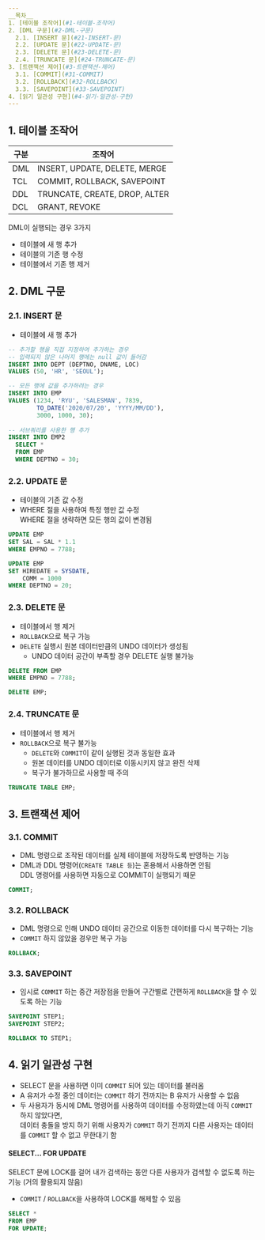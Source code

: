 ```yaml
---
__목차__
1. [테이블 조작어](#1-테이블-조작어)  
2. [DML 구문](#2-DML-구문)  
  2.1. [INSERT 문](#21-INSERT-문)  
  2.2. [UPDATE 문](#22-UPDATE-문)  
  2.3. [DELETE 문](#23-DELETE-문)  
  2.4. [TRUNCATE 문](#24-TRUNCATE-문)  
3. [트랜잭션 제어](#3-트랜잭션-제어)  
  3.1. [COMMIT](#31-COMMIT)  
  3.2. [ROLLBACK](#32-ROLLBACK)  
  3.3. [SAVEPOINT](#33-SAVEPOINT)  
4. [읽기 일관성 구현](#4-읽기-일관성-구현)
---
```


## 1. 테이블 조작어
| 구분 | 조작어 |
|---|---|
| DML | INSERT, UPDATE, DELETE, MERGE |
| TCL | COMMIT, ROLLBACK, SAVEPOINT |
| DDL | TRUNCATE, CREATE, DROP, ALTER |
| DCL | GRANT, REVOKE |


DML이 실행되는 경우 3가지
* 테이블에 새 행 추가
* 테이블의 기존 행 수정
* 테이블에서 기존 행 제거


## 2. DML 구문
### 2.1. INSERT 문
* 테이블에 새 행 추가
```SQL
-- 추가할 행을 직접 지정하여 추가하는 경우
-- 입력되지 않은 나머지 행에는 null 값이 들어감
INSERT INTO DEPT (DEPTNO, DNAME, LOC)
VALUES (50, 'HR', 'SEOUL');

-- 모든 행에 값을 추가하려는 경우
INSERT INTO EMP
VALUES (1234, 'RYU', 'SALESMAN', 7839,
        TO_DATE('2020/07/20', 'YYYY/MM/DD'),
        3000, 1000, 30);
        
-- 서브쿼리를 사용한 행 추가
INSERT INTO EMP2
  SELECT *
  FROM EMP
  WHERE DEPTNO = 30;
```

### 2.2. UPDATE 문
* 테이블의 기존 값 수정
* WHERE 절을 사용하여 특정 행만 값 수정  
WHERE 절을 생략하면 모든 행의 값이 변경됨
```SQL
UPDATE EMP 
SET SAL = SAL * 1.1 
WHERE EMPNO = 7788; 

UPDATE EMP
SET HIREDATE = SYSDATE,
    COMM = 1000
WHERE DEPTNO = 20;
```

### 2.3. DELETE 문
* 테이블에서 행 제거
* ```ROLLBACK```으로 복구 가능
* ```DELETE``` 실행시 원본 데이터만큼의 UNDO 데이터가 생성됨
  - UNDO 데이터 공간이 부족할 경우 DELETE 실행 불가능
```SQL
DELETE FROM EMP
WHERE EMPNO = 7788;

DELETE EMP;
```

### 2.4. TRUNCATE 문
* 테이블에서 행 제거
* ```ROLLBACK```으로 복구 불가능
  - ```DELETE```와 ```COMMIT```이 같이 실행된 것과 동일한 효과
  - 원본 데이터를 UNDO 데이터로 이동시키지 않고 완전 삭제
  - 복구가 불가하므로 사용할 때 주의
```SQL
TRUNCATE TABLE EMP;
```


## 3. 트랜잭션 제어
### 3.1. COMMIT
* DML 명령으로 조작된 데이터를 실제 테이블에 저장하도록 반영하는 기능
* DML과 DDL 명령어(```CREATE TABLE 등```)는 혼용해서 사용하면 안됨  
DDL 명령어를 사용하면 자동으로 COMMIT이 실행되기 때문
```SQL
COMMIT;
```

### 3.2. ROLLBACK
* DML 명령으로 인해 UNDO 데이터 공간으로 이동한 데이터를 다시 복구하는 기능
* ```COMMIT``` 하지 않았을 경우만 복구 가능
```SQL
ROLLBACK;
```

### 3.3. SAVEPOINT
* 임시로 ```COMMIT``` 하는 중간 저장점을 만들어 구간별로 간편하게 ```ROLLBACK```을 할 수 있도록 하는 기능
```SQL
SAVEPOINT STEP1;
SAVEPOINT STEP2;

ROLLBACK TO STEP1;
```


## 4. 읽기 일관성 구현
* SELECT 문을 사용하면 이미 ```COMMIT``` 되어 있는 데이터를 불러옴
* A 유저가 수정 중인 데이터는 ```COMMIT``` 하기 전까지는 B 유저가 사용할 수 없음
* 두 사용자가 동시에 DML 명령어를 사용하여 데이터를 수정하였는데 아직 ```COMMIT``` 하지 않았다면,  
데이터 충돌을 방지 하기 위해 사용자가 ```COMMIT``` 하기 전까지 다른 사용자는 데이터를 ```COMMIT``` 할 수 없고 무한대기 함

#### SELECT... FOR UPDATE
SELECT 문에 LOCK를 걸어 내가 검색하는 동안 다른 사용자가 검색할 수 없도록 하는 기능 (거의 활용되지 않음)
* ```COMMIT``` / ```ROLLBACK```을 사용하여 LOCK를 해제할 수 있음
```SQL
SELECT *
FROM EMP
FOR UPDATE;
```
